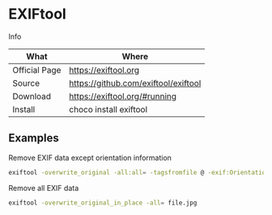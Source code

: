 # EXIFtool

Info

| What          | Where                                  |
| ------------- | -------------------------------------- |
| Official Page | <https://exiftool.org>                 |
| Source        | <https://github.com/exiftool/exiftool> |
| Download      | <https://exiftool.org/#running>        |
| Install       | choco install exiftool                 |

## Examples

Remove EXIF data except orientation information

``` sh
exiftool -overwrite_original -all:all= -tagsfromfile @ -exif:Orientation file.jpg
```

Remove all EXIF data

``` sh
exiftool -overwrite_original_in_place -all= file.jpg
```
